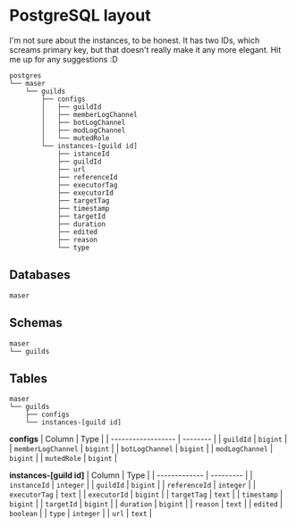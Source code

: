 # PostgreSQL layout
I'm not sure about the instances, to be honest.
It has two IDs, which screams primary key, but that doesn't really make it any more elegant.
Hit me up for any suggestions :D

```
postgres
└── maser
    └── guilds
        ├── configs
        │   ├── guildId
        │   ├── memberLogChannel
        │   ├── botLogChannel
		│   ├── modLogChannel
        │   └── mutedRole
		└── instances-[guild id]
            ├── istanceId
			├── guildId
			├── url
			├── referenceId
			├── executorTag
			├── executorId
			├── targetTag
			├── timestamp
			├── targetId
			├── duration
			├── edited
			├── reason
			└── type
```

## Databases
```
maser
```

## Schemas
```
maser
└── guilds
```

## Tables
```
maser
└── guilds
	├── configs
    └── instances-[guild id]
```

**configs**
| Column             | Type     |
| ------------------ | -------- |
| `guildId`          | `bigint` |
| `memberLogChannel` | `bigint` |
| `botLogChannel`    | `bigint` |
| `modLogChannel`    | `bigint` |
| `mutedRole`        | `bigint` |

**instances-[guild id]**
| Column        | Type      |
| ------------- | --------- |
| `instanceId`  | `integer` |
| `guildId`     | `bigint`  |
| `referenceId` | `integer` |
| `executorTag` | `text`    |
| `executorId`  | `bigint`  |
| `targetTag`   | `text`    |
| `timestamp`   | `bigint`  |
| `targetId`    | `bigint`  |
| `duration`    | `bigint`  |
| `reason`      | `text`    |
| `edited`      | `boolean` |
| `type`        | `integer` |
| `url`         | `text`    |
